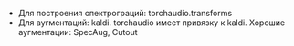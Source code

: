 - Для построения спектрограций: torchaudio.transforms
- Для аугментаций: kaldi. torchaudio имеет привязку к kaldi. Хорошие аугментации: SpecAug, Cutout
